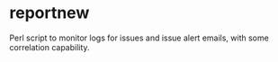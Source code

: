 # reportnew
Perl script to monitor logs for issues and issue alert emails, with some correlation capability.
